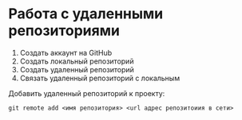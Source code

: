 # Работа с удаленными репозиториями 

1. Создать аккаунт на GitHub
2. Создать локальный репозиторий
3. Создать удаленный репозиторий 
4. Связать удаленный репозиторий с локальным


Добавить удаленный репозиторий к проекту:
```
git remote add <имя репозитория> <url адрес репозитоиия в сети>
```

